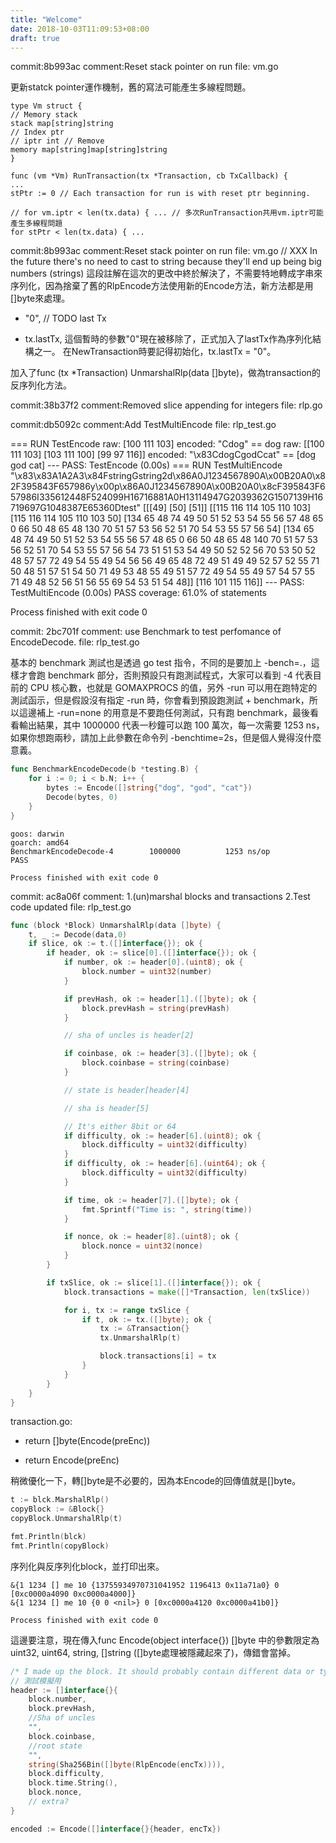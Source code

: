 ```yaml
---
title: "Welcome"
date: 2018-10-03T11:09:53+08:00
draft: true
---
```










commit:8b993ac
comment:Reset stack pointer on run
file:
vm.go

更新statck pointer運作機制，舊的寫法可能產生多線程問題。

    type Vm struct {
    // Memory stack
    stack map[string]string
    // Index ptr
    // iptr int // Remove
    memory map[string]map[string]string
    }

    func (vm *Vm) RunTransaction(tx *Transaction, cb TxCallback) {
    ...
    stPtr := 0 // Each transaction for run is with reset ptr beginning.

    // for vm.iptr < len(tx.data) { ... // 多次RunTransaction共用vm.iptr可能產生多線程問題
    for stPtr < len(tx.data) { ...


commit:8b993ac
comment:Reset stack pointer on run
file:
vm.go
// XXX In the future there's no need to cast to string because they'll end up being big numbers (strings)
這段註解在這次的更改中終於解決了，不需要特地轉成字串來序列化，因為捨棄了舊的RlpEncode方法使用新的Encode方法，新方法都是用[]byte來處理。

- "0", // TODO last Tx
+ tx.lastTx,
這個暫時的參數"0"現在被移除了，正式加入了lastTx作為序列化結構之一。
在NewTransaction時要記得初始化，tx.lastTx = "0"。

加入了func (tx *Transaction) UnmarshalRlp(data []byte)，做為transaction的反序列化方法。


commit:38b37f2
comment:Removed slice appending for integers
file:
rlp.go




commit:db5092c
comment:Add TestMultiEncode
file:
rlp_test.go

=== RUN   TestEncode
raw: [100 111 103] encoded: "Cdog" == dog
raw: [[100 111 103] [103 111 100] [99 97 116]] encoded: "\x83CdogCgodCcat" == [dog god cat]
--- PASS: TestEncode (0.00s)
=== RUN   TestMultiEncode
"\x83\x83A1A2A3\x84FstringGstring2d\x86A0J1234567890A\x00B20A0\x82F395843F657986y\x00p\x86A0J1234567890A\x00B20A0\x8cF395843F657986I335612448F524099H16716881A0H13114947G2039362G1507139H16719697G1048387E65360Dtest"
[[[49] [50] [51]] [[115 116 114 105 110 103] [115 116 114 105 110 103 50] [134 65 48 74 49 50 51 52 53 54 55 56 57 48 65 0 66 50 48 65 48 130 70 51 57 53 56 52 51 70 54 53 55 57 56 54] [134 65 48 74 49 50 51 52 53 54 55 56 57 48 65 0 66 50 48 65 48 140 70 51 57 53 56 52 51 70 54 53 55 57 56 54 73 51 51 53 54 49 50 52 52 56 70 53 50 52 48 57 57 72 49 54 55 49 54 56 56 49 65 48 72 49 51 49 49 52 57 52 55 71 50 48 51 57 51 54 50 71 49 53 48 55 49 51 57 72 49 54 55 49 57 54 57 55 71 49 48 52 56 51 56 55 69 54 53 51 54 48]] [116 101 115 116]]
--- PASS: TestMultiEncode (0.00s)
PASS
coverage: 61.0% of statements

Process finished with exit code 0



commit: 2bc701f
comment: use Benchmark to test perfomance of EncodeDecode.
file:
rlp_test.go

基本的 benchmark 測試也是透過 go test 指令，不同的是要加上 -bench=.，這樣才會跑 benchmark 部分，否則預設只有跑測試程式，大家可以看到 -4 代表目前的 CPU 核心數，也就是 GOMAXPROCS 的值，另外 -run 可以用在跑特定的測試函示，但是假設沒有指定 -run 時，你會看到預設跑測試 + benchmark，所以這邊補上 -run=none 的用意是不要跑任何測試，只有跑 benchmark，最後看看輸出結果，其中 1000000 代表一秒鐘可以跑 100 萬次，每一次需要 1253 ns，如果你想跑兩秒，請加上此參數在命令列 -benchtime=2s，但是個人覺得沒什麼意義。

```go
func BenchmarkEncodeDecode(b *testing.B) {
    for i := 0; i < b.N; i++ {
        bytes := Encode([]string{"dog", "god", "cat"})
        Decode(bytes, 0)
    }
}
```

    goos: darwin
    goarch: amd64
    BenchmarkEncodeDecode-4        1000000          1253 ns/op
    PASS

    Process finished with exit code 0


commit: ac8a06f
comment: 1.(un)marshal blocks and transactions 2.Test code updated
file:
rlp_test.go

```go
func (block *Block) UnmarshalRlp(data []byte) {
    t, _ := Decode(data,0)
    if slice, ok := t.([]interface{}); ok {
        if header, ok := slice[0].([]interface{}); ok {
            if number, ok := header[0].(uint8); ok {
                block.number = uint32(number)
            }

            if prevHash, ok := header[1].([]byte); ok {
                block.prevHash = string(prevHash)
            }

            // sha of uncles is header[2]   

            if coinbase, ok := header[3].([]byte); ok {
                block.coinbase = string(coinbase)
            }

            // state is header[header[4]

            // sha is header[5]

            // It's either 8bit or 64
            if difficulty, ok := header[6].(uint8); ok {
                block.difficulty = uint32(difficulty)
            }
            if difficulty, ok := header[6].(uint64); ok {
                block.difficulty = uint32(difficulty)
            }

            if time, ok := header[7].([]byte); ok {
                fmt.Sprintf("Time is: ", string(time))
            }

            if nonce, ok := header[8].(uint8); ok {
                block.nonce = uint32(nonce)
            }
        }

        if txSlice, ok := slice[1].([]interface{}); ok {
            block.transactions = make([]*Transaction, len(txSlice))

            for i, tx := range txSlice {
                if t, ok := tx.([]byte); ok {
                    tx := &Transaction{}
                    tx.UnmarshalRlp(t)

                    block.transactions[i] = tx
                }
            }
        }
    }
}
```
transaction.go:
- return []byte(Encode(preEnc))
+ return Encode(preEnc)

稍微優化一下，轉[]byte是不必要的，因為本Encode的回傳值就是[]byte。

```go
t := blck.MarshalRlp()
copyBlock := &Block{}
copyBlock.UnmarshalRlp(t)

fmt.Println(blck)
fmt.Println(copyBlock)
```

序列化與反序列化block，並打印出來。

    &{1 1234 [] me 10 {13755934970731041952 1196413 0x11a71a0} 0 [0xc0000a4090 0xc0000a4000]}
    &{1 1234 [] me 10 {0 0 <nil>} 0 [0xc0000a4120 0xc0000a41b0]}

    Process finished with exit code 0

這邊要注意，現在傳入func Encode(object interface{}) []byte 中的參數限定為uint32, uint64, string, []string ([]byte處理被隱藏起來了)，傳錯會當掉。
```go
/* I made up the block. It should probably contain different data or types. It sole purpose now is testing */
// 測試模擬用
header := []interface{}{
    block.number,
    block.prevHash,
    //Sha of uncles
    "",
    block.coinbase,
    //root state
    "",
    string(Sha256Bin([]byte(RlpEncode(encTx)))),
    block.difficulty,
    block.time.String(),
    block.nonce,
    // extra?
}

encoded := Encode([]interface{}{header, encTx})
```
